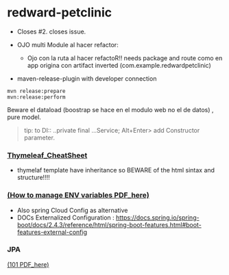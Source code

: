 # redward-petclinic

- Closes #2.  closes issue.
- OJO multi Module al hacer refactor:
  - Ojo con la ruta al hacer refactoR!! needs package and route 
  como en app origina con artifact inverted
    (com.example.redwardpetclinic)

- maven-release-plugin with developer connection
```
mvn release:prepare
mvn:release:perform
```

Beware el dataload (boostrap se hace en el modulo web no el de datos) , pure model.

> tip: to DI:: ..private final ...Service; Alt+Enter> add Constructor parameter.

### [Thymeleaf_CheatSheet](https://github.com/engma/thymeleaf-cheat-sheet)
- thymelaf template have inheritance so BEWARE of the html sintax and structure!!!!

### [(How to manage ENV variables  PDF_here)](https://github.com/friedelredward/redward-petclinic/blob/main/ExternalPropertiesOverview.pdf)
- Also spring Cloud Config as alternative
- DOCs Externalized Configuration : https://docs.spring.io/spring-boot/docs/2.4.3/reference/html/spring-boot-features.html#boot-features-external-config

### JPA
[(101  PDF_here)]("https://github.com/friedelredward/redward-petclinic/blob/main/JPA+Entity+Relationships.pdf")


